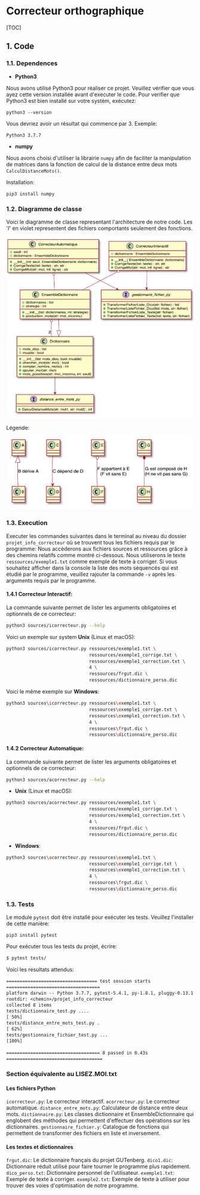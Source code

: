 # Correcteur orthographique

[TOC]

## 1. Code

### 1.1. Dependences

* **Python3**

Nous avons utilisé Python3 pour réaliser ce projet. Veuillez vérifier que vous ayez cette version installée avant d'executer le code. Pour verifier que Python3 est bien installé sur votre systèm, exécutez:

```
python3 --version
```

Vous devriez avoir un résultat qui commence par 3. Exemple:

```
Python3 3.7.7
```

* **numpy**

Nous avons choisi d'utiliser la librairie `numpy` afin de faciliter la manipulation de matrices dans la fonction de calcul de la distance entre deux mots `CalculDistanceMots()`.

Installation:

```
pip3 install numpy
```


### 1.2. Diagramme de classe

Voici le diagramme de classe representant l'architecture de notre code. Les '_I_' en violet representent des fichiers comportants seulement des fonctions.

![diagramme-classe](capture_diagramme.png)

Légende:

![legende](legende.png)

### 1.3. Execution

Executer les commandes suivantes dans le terminal au niveau du dossier `projet_info_correcteur` où se trouvent tous les fichiers requis par le programme:
Nous accèderons aux fichiers sources et ressources grâce à des chemins relatifs comme montré ci-dessous.
Nous utiliserons le texte `ressources/exemple1.txt` comme exemple de texte à corriger.
Si vous souhaitez afficher dans la console la liste des mots séquencés qui est étudié par le programme, veuillez rajouter la commande `-v` après les arguments requis par le programme.

#### 1.4.1 Correcteur Interactif:

La commande suivante permet de lister les arguments obligatoires et optionnels de ce correcteur:

```sh
python3 sources/icorrecteur.py --help
```

Voici un exemple sur system **Unix** (Linux et macOS):

```sh
python3 sources/icorrecteur.py ressources/exemple1.txt \
                               ressources/exemple1_corrige.txt \
                               ressources/exemple1_correction.txt \
                               4 \
                               ressources/frgut.dic \
                               ressources/dictionnaire_perso.dic
```

Voici le même exemple sur **Windows**:

```sh
python3 sources\icorrecteur.py ressources\exemple1.txt \
                               ressources\exemple1_corrige.txt \
                               ressources\exemple1_correction.txt \
                               4 \
                               ressources\frgut.dic \
                               ressources\dictionnaire_perso.dic
```

#### 1.4.2 Correcteur Automatique:

La commande suivante permet de lister les arguments obligatoires et optionnels de ce correcteur:

```sh
python3 sources/acorrecteur.py --help
```

* **Unix** (Linux et macOS):

```sh
python3 sources/acorrecteur.py ressources/exemple1.txt \
                               ressources/exemple1_corrige.txt \
                               ressources/exemple1_correction.txt \
                               4 \
                               ressources/frgut.dic \
                               ressources/dictionnaire_perso.dic
```

* **Windows**:

```sh
python3 sources\acorrecteur.py ressources\exemple1.txt \
                               ressources\exemple1_corrige.txt \
                               ressources\exemple1_correction.txt \
                               4 \
                               ressources\frgut.dic \
                               ressources\dictionnaire_perso.dic
```



### 1.3. Tests

Le module `pytest` doit être installé pour exécuter les tests. Veuillez l'installer de cette manière:
```
pip3 install pytest
```

Pour exécuter tous les tests du projet, écrire:

```bash
$ pytest tests/
```

Voici les resultats attendus:

```
================================== test session starts ===================================
platform darwin -- Python 3.7.7, pytest-5.4.1, py-1.8.1, pluggy-0.13.1
rootdir: <chemin>/projet_info_correcteur
collected 8 items
tests/dictionnaire_test.py ....                                                    [ 50%]
tests/distance_entre_mots_test.py .                                                [ 62%]
tests/gestionnaire_fichier_test.py ...                                             [100%]

=================================== 8 passed in 0.43s ====================================
```

### Section équivalente au LISEZ.MOI.txt

#### Les fichiers Python
`icorrecteur.py`: Le correcteur interactif.
`acorrecteur.py`: Le correcteur automatique.
`distance_entre_mots.py`: Calculateur de distance entre deux mots.
`dictionnaire.py`: Les classes dictionnaire et EnsembleDictionnaire qui englobent des méthodes qui permettent d'effectuer des opérations sur les dictionnaires.
`gestionnaire_fichier.y`: Catalogue de fonctions qui permettent de transformer des fichiers en liste et inversement.

#### Les textes et dictionnaires
`frgut.dic`: Le dictionnaire français du projet GUTenberg.
`dico1.dic`: Dictionnaire réduit utilisé pour faire tourner le programme plus rapidement.
`dico_perso.txt`: Dictionnaire personnel de l'utilisateur.
`exemple1.txt`: Exemple de texte à corriger.
`exemple2.txt`: Exemple de texte à utiliser pour trouver des voies d'optimisation de notre programme.
